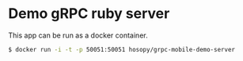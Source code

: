 # Demo gRPC ruby server

This app can be run as a docker container.

```sh
$ docker run -i -t -p 50051:50051 hosopy/grpc-mobile-demo-server
```
